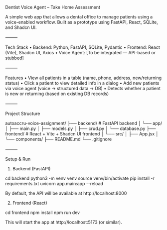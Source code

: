 

Dentist Voice Agent – Take Home Assessment

A simple web app that allows a dental office to manage patients using a voice-enabled workflow.
Built as a prototype using FastAPI, React, SQLite, and Shadcn UI.

⸻

Tech Stack
	•	Backend: Python, FastAPI, SQLite, Pydantic
	•	Frontend: React (Vite), Shadcn UI, Axios
	•	Voice Agent: [To be integrated — API-based or stubbed]

⸻

Features
	•	View all patients in a table (name, phone, address, new/returning status)
	•	Click a patient to view detailed info in a dialog
	•	Add new patients via voice agent (voice → structured data → DB)
	•	Detects whether a patient is new or returning (based on existing DB records)

⸻

Project Structure

autoaccru-voice-assignment/
├── backend/         # FastAPI backend
│   └── app/
│       ├── main.py
│       ├── models.py
│       ├── crud.py
│       └── database.py
├── frontend/        # React + Vite + Shadcn UI frontend
│   └── src/
│       ├── App.jsx
│       └── components/
├── README.md
└── .gitignore


⸻

Setup & Run

1. Backend (FastAPI)

cd backend
python3 -m venv venv
source venv/bin/activate
pip install -r requirements.txt
uvicorn app.main:app --reload

By default, the API will be available at http://localhost:8000

2. Frontend (React)

cd frontend
npm install
npm run dev

This will start the app at http://localhost:5173 (or similar).

